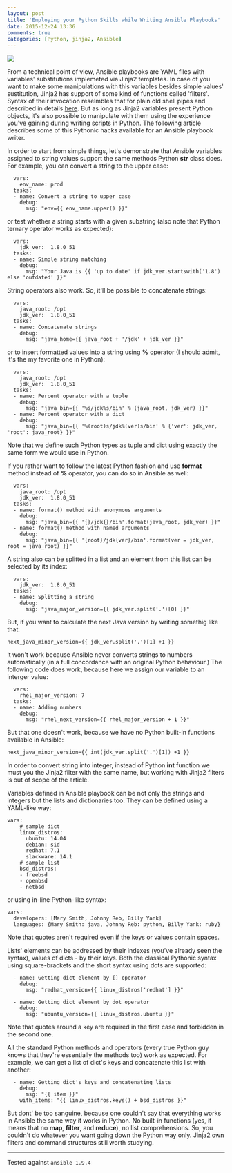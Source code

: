 ```yaml
---
layout: post
title: 'Employing your Python Skills while Writing Ansible Playbooks'
date: 2015-12-24 13:36
comments: true
categories: [Python, jinja2, Ansible]
---
```

![](http://uploads6.wikiart.org/images/gustave-dore/don-quixote-11.jpg)

From a technical point of view, Ansible playbooks are YAML files with variables' substitutions implemeted via Jinja2 templates. In case of you want to make some manipulations with this variables besides simple values' sustitution, Jinja2 has support of some kind of functions called 'filters'. Syntax of their invocation reselmbles that for plain old shell pipes and described in details [here](http://jinja.pocoo.org/docs/dev/templates/#list-of-builtin-filters). But as long as Jinja2 variables present Python objects, it's also possible to manipulate with them using the experience you've gaining during writing scripts in Python. The following article describes some of this Pythonic hacks available for an Ansible playbook writer.

In order to start from simple things, let's demonstrate that Ansible variables assigned to string values support the same methods Python **str** class does. For example, you can convert a string to the upper case:

```
  vars:
    env_name: prod
  tasks:
  - name: Convert a string to upper case
    debug:
      msg: "env={{ env_name.upper() }}"  
```

or test whether a string starts with a given substring (also note that Python ternary operator works as expected):

```
  vars:
    jdk_ver:  1.8.0_51
  tasks:
  - name: Simple string matching
    debug:
      msg: "Your Java is {{ 'up to date' if jdk_ver.startswith('1.8') else 'outdated' }}"
```

String operators also work. So, it'll be possible to concatenate strings:

```
  vars:
    java_root: /opt
    jdk_ver:  1.8.0_51
  tasks:
  - name: Concatenate strings
    debug:
      msg: "java_home={{ java_root + '/jdk' + jdk_ver }}"
```

or to insert formatted values into a string using **%** operator (I should admit, it's the my favorite one in Python):

```
  vars:
    java_root: /opt
    jdk_ver:  1.8.0_51
  tasks:
  - name: Percent operator with a tuple
    debug:
      msg: "java_bin={{ '%s/jdk%s/bin' % (java_root, jdk_ver) }}"
  - name: Percent operator with a dict
    debug:
      msg: "java_bin={{ '%(root)s/jdk%(ver)s/bin' % {'ver': jdk_ver, 'root': java_root} }}"

```

Note that we define such Python types as tuple and dict using exactly the same form we would use in Python.

If you rather want to follow the latest Python fashion and use **format** method instead of **%** operator, you can do so in Ansible as well:

```
  vars:
    java_root: /opt
    jdk_ver:  1.8.0_51
  tasks:
  - name: format() method with anonymous arguments
    debug:
      msg: "java_bin={{ '{}/jdk{}/bin'.format(java_root, jdk_ver) }}"
  - name: format() method with named arguments
    debug:
      msg: "java_bin={{ '{root}/jdk{ver}/bin'.format(ver = jdk_ver, root = java_root) }}"
```

A string also can be splitted in a list and an element from this list can be selected by its index:

```
  vars:
    jdk_ver:  1.8.0_51
  tasks:
  - name: Splitting a string
    debug:
      msg: "java_major_version={{ jdk_ver.split('.')[0] }}"
```

But, if you want to calculate the next Java version by writing somethig like that:

```
next_java_minor_version={{ jdk_ver.split('.')[1] +1 }}
```

it won't work because Ansible never converts strings to numbers automatically (in a full concordance with an original Python behaviour.) The following code does work, because here we assign our variable to an interger value:

```
  vars:
    rhel_major_version: 7
  tasks:
  - name: Adding numbers
    debug:
      msg: "rhel_next_version={{ rhel_major_version + 1 }}"
```

But that one doesn't work, because we have no Python built-in functions available in Ansible:

```
next_java_minor_version={{ int(jdk_ver.split('.')[1]) +1 }}
```

In order to convert string into integer, instead of Python **int** function we must you the Jinja2 filter with the same name, but working with Jinja2 filters is out of scope of the article.

Variables defined in Ansible playbook can be not only the strings and integers but the lists and dictionaries too. They can be defined using a YAML-like way:

```
vars:
    # sample dict
    linux_distros:
      ubuntu: 14.04
      debian: sid
      redhat: 7.1
      slackware: 14.1
    # sample list  
    bsd_distros:
    - freebsd
    - openbsd
    - netbsd  
```

or using in-line Python-like syntax:

```
vars:
  developers: [Mary Smith, Johnny Reb, Billy Yank]
  languages: {Mary Smith: java, Johnny Reb: python, Billy Yank: ruby}
```

Note that quotes aren't required even if the keys or values contain spaces.

Lists' elements can be addressed by their indexes (you've already seen the syntax), values of dicts - by their keys. Both the classical Pythonic syntax using square-brackets and the short syntax using dots are supported:

```
  - name: Getting dict element by [] operator
    debug:
      msg: "redhat_version={{ linux_distros['redhat'] }}"

  - name: Getting dict element by dot operator
    debug:
      msg: "ubuntu_version={{ linux_distros.ubuntu }}"
```

Note that quotes around a key are required in the first case and forbidden in the second one.

All the standard Python methods and operators (every true Python guy knows that they're essentially the methods too) work as expected. For example, we can get a list of dict's keys and concatenate this list with another:

```
  - name: Getting dict's keys and concatenating lists
    debug:
      msg: "{{ item }}"
    with_items: "{{ linux_distros.keys() + bsd_distros }}"
```

But dont' be too sanguine, because one couldn't say that everything works in Ansible the same way it works in Python. No built-in functions (yes, it means that no **map**, **filter**, and **reduce**), no list comprehensions. So, you couldn't do whatever you want going down the Python way only. Jinja2 own filters and command structures still worth studying.

----

Tested against `ansible 1.9.4`